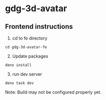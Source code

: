 # gdg-3d-avatar

## Frontend instructions
1. cd to fe directory

```
cd gdg-3d-avatar-fe
```
2. Update packages
```
deno install
```
3. run dev server
```
deno task dev
```

Note: Build may not be configured properly yet.
